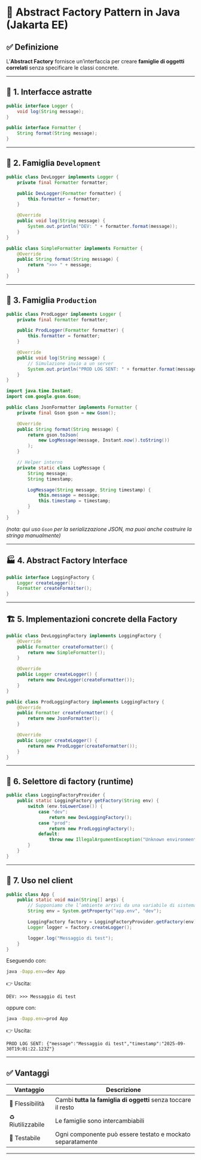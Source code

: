 # 🧪 **Abstract Factory Pattern in Java (Jakarta EE)**

## ✅ Definizione

L’**Abstract Factory** fornisce un’interfaccia per creare **famiglie di oggetti correlati** senza specificare le classi concrete.

---

## 🧱 1. **Interfacce astratte**

```java
public interface Logger {
    void log(String message);
}

public interface Formatter {
    String format(String message);
}
```

---

## 🧩 2. **Famiglia `Development`**

```java
public class DevLogger implements Logger {
    private final Formatter formatter;

    public DevLogger(Formatter formatter) {
        this.formatter = formatter;
    }

    @Override
    public void log(String message) {
        System.out.println("DEV: " + formatter.format(message));
    }
}

public class SimpleFormatter implements Formatter {
    @Override
    public String format(String message) {
        return ">>> " + message;
    }
}
```

---

## 🧩 3. **Famiglia `Production`**

```java
public class ProdLogger implements Logger {
    private final Formatter formatter;

    public ProdLogger(Formatter formatter) {
        this.formatter = formatter;
    }

    @Override
    public void log(String message) {
        // Simulazione invio a un server
        System.out.println("PROD LOG SENT: " + formatter.format(message));
    }
}

import java.time.Instant;
import com.google.gson.Gson;

public class JsonFormatter implements Formatter {
    private final Gson gson = new Gson();

    @Override
    public String format(String message) {
        return gson.toJson(
            new LogMessage(message, Instant.now().toString())
        );
    }

    // Helper interno
    private static class LogMessage {
        String message;
        String timestamp;

        LogMessage(String message, String timestamp) {
            this.message = message;
            this.timestamp = timestamp;
        }
    }
}
```

*(nota: qui uso `Gson` per la serializzazione JSON, ma puoi anche costruire la stringa manualmente)*

---

## 🏭 4. **Abstract Factory Interface**

```java
public interface LoggingFactory {
    Logger createLogger();
    Formatter createFormatter();
}
```

---

## 🏗️ 5. **Implementazioni concrete della Factory**

```java
public class DevLoggingFactory implements LoggingFactory {
    @Override
    public Formatter createFormatter() {
        return new SimpleFormatter();
    }

    @Override
    public Logger createLogger() {
        return new DevLogger(createFormatter());
    }
}

public class ProdLoggingFactory implements LoggingFactory {
    @Override
    public Formatter createFormatter() {
        return new JsonFormatter();
    }

    @Override
    public Logger createLogger() {
        return new ProdLogger(createFormatter());
    }
}
```

---

## 🧪 6. **Selettore di factory (runtime)**

```java
public class LoggingFactoryProvider {
    public static LoggingFactory getFactory(String env) {
        switch (env.toLowerCase()) {
            case "dev":
                return new DevLoggingFactory();
            case "prod":
                return new ProdLoggingFactory();
            default:
                throw new IllegalArgumentException("Unknown environment: " + env);
        }
    }
}
```

---

## 🧩 7. **Uso nel client**

```java
public class App {
    public static void main(String[] args) {
        // Supponiamo che l’ambiente arrivi da una variabile di sistema
        String env = System.getProperty("app.env", "dev");

        LoggingFactory factory = LoggingFactoryProvider.getFactory(env);
        Logger logger = factory.createLogger();

        logger.log("Messaggio di test");
    }
}
```

Eseguendo con:

```bash
java -Dapp.env=dev App
```

👉 Uscita:

```
DEV: >>> Messaggio di test
```

oppure con:

```bash
java -Dapp.env=prod App
```

👉 Uscita:

```
PROD LOG SENT: {"message":"Messaggio di test","timestamp":"2025-09-30T19:01:22.123Z"}
```

---

## ✅ Vantaggi

| Vantaggio         | Descrizione                                                   |
| ----------------- | ------------------------------------------------------------- |
| 🔄 Flessibilità   | Cambi **tutta la famiglia di oggetti** senza toccare il resto |
| ♻️ Riutilizzabile | Le famiglie sono intercambiabili                              |
| 🧪 Testabile      | Ogni componente può essere testato e mockato separatamente    |

---
